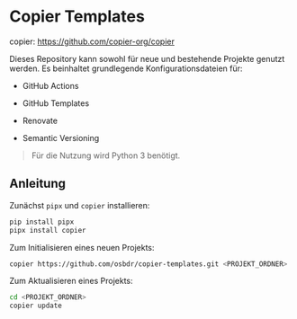 # Copier Templates

copier: https://github.com/copier-org/copier

Dieses Repository kann sowohl für neue und bestehende Projekte genutzt werden. Es beinhaltet grundlegende Konfigurationsdateien für:

- GitHub Actions

- GitHub Templates

- Renovate

- Semantic Versioning

> Für die Nutzung wird Python 3 benötigt.

## Anleitung

Zunächst `pipx` und `copier` installieren:

```bash
pip install pipx
pipx install copier
```

Zum Initialisieren eines neuen Projekts:

```bash
copier https://github.com/osbdr/copier-templates.git <PROJEKT_ORDNER>
```

Zum Aktualisieren eines Projekts:

```bash
cd <PROJEKT_ORDNER>
copier update
```
